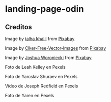# landing-page-odin

## Creditos

Image by <a href="https://pixabay.com/users/talhakhalil007-5671515/?utm_source=link-attribution&amp;utm_medium=referral&amp;utm_campaign=image&amp;utm_content=4301615">talha khalil</a> from <a href="https://pixabay.com/?utm_source=link-attribution&amp;utm_medium=referral&amp;utm_campaign=image&amp;utm_content=4301615">Pixabay</a>

Image by <a href="https://pixabay.com/users/clker-free-vector-images-3736/?utm_source=link-attribution&amp;utm_medium=referral&amp;utm_campaign=image&amp;utm_content=309920">Clker-Free-Vector-Images</a> from <a href="https://pixabay.com/?utm_source=link-attribution&amp;utm_medium=referral&amp;utm_campaign=image&amp;utm_content=309920">Pixabay</a>

Image by <a href="https://pixabay.com/users/joshuaworoniecki-12734309/?utm_source=link-attribution&amp;utm_medium=referral&amp;utm_campaign=image&amp;utm_content=5219496">Joshua Woroniecki</a> from <a href="https://pixabay.com/?utm_source=link-attribution&amp;utm_medium=referral&amp;utm_campaign=image&amp;utm_content=5219496">Pixabay</a>

Foto de Leah Kelley en Pexels

Foto de Yaroslav Shuraev en Pexels

Vídeo de Joseph Redfield en Pexels

Foto de Yaren en Pexels